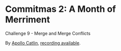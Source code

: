 # Commitmas 2: A Month of Merriment
Challenge 9 - Merge and Merge Conflicts

By [Apollo Catlin](https://twitter.com/apollocatlin), [recording available](https://www.youtube.com/watch?v=0t2YVNV5HBg&list=PL2rC-8e38bUXloBOYChAl0EcbbuVjbE3t&index=7).

